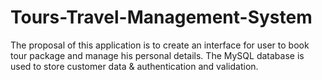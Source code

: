 # Tours-Travel-Management-System
The proposal of this application is to create an interface for user to book tour package and manage his personal details. The MySQL database is used to store customer data & authentication and validation.

